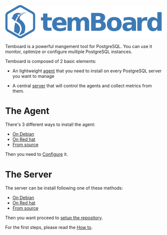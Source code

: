
![Temboard](temboard.png)

Temboard is a powerful mangement tool for PostgreSQL. You can use it monitor, optimize or configure multiple PostgreSQL instances.

Temboard is composed of 2 basic elements:

* An lightweight [agent](#The-Agent) that you need to install on every PostgreSQL server you want to manage

* A central [server](#The-Server) that will control the agents and collect metrics from them.

# The Agent

There's 3 different ways to install the agent:

* [On Debian](temboard-agent-install-debian.md)
* [On Red hat](temboard-agent-install-rpm.md)
* [From source](temboard-agent-install-sources.md)

Then you need to [Configure](temboard-agent-configuration.md) it.




# The Server

The server can be install following one of these methods:

* [On Debian](temboard-install-debian.md)
* [On Red hat](temboard-install-rpm.md)
* [From source](temboard-install-sources.md)

Then you want proceed to [setup the repository](temboard-repository-setup.md).

For the first steps, please read the [How to](temboard-howto.md).
